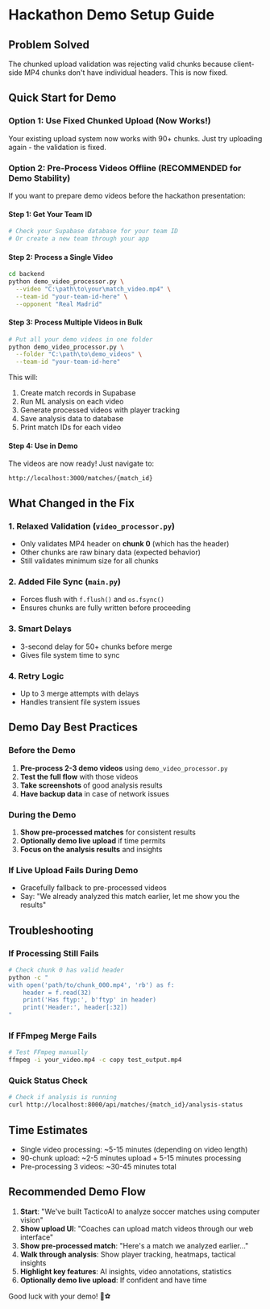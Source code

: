 # Hackathon Demo Setup Guide

## Problem Solved
The chunked upload validation was rejecting valid chunks because client-side MP4 chunks don't have individual headers. This is now fixed.

## Quick Start for Demo

### Option 1: Use Fixed Chunked Upload (Now Works!)
Your existing upload system now works with 90+ chunks. Just try uploading again - the validation is fixed.

### Option 2: Pre-Process Videos Offline (RECOMMENDED for Demo Stability)

If you want to prepare demo videos before the hackathon presentation:

#### Step 1: Get Your Team ID
```bash
# Check your Supabase database for your team ID
# Or create a new team through your app
```

#### Step 2: Process a Single Video
```bash
cd backend
python demo_video_processor.py \
  --video "C:\path\to\your\match_video.mp4" \
  --team-id "your-team-id-here" \
  --opponent "Real Madrid"
```

#### Step 3: Process Multiple Videos in Bulk
```bash
# Put all your demo videos in one folder
python demo_video_processor.py \
  --folder "C:\path\to\demo_videos" \
  --team-id "your-team-id-here"
```

This will:
1. Create match records in Supabase
2. Run ML analysis on each video
3. Generate processed videos with player tracking
4. Save analysis data to database
5. Print match IDs for each video

#### Step 4: Use in Demo
The videos are now ready! Just navigate to:
```
http://localhost:3000/matches/{match_id}
```

## What Changed in the Fix

### 1. Relaxed Validation (`video_processor.py`)
- Only validates MP4 header on **chunk 0** (which has the header)
- Other chunks are raw binary data (expected behavior)
- Still validates minimum size for all chunks

### 2. Added File Sync (`main.py`)
- Forces flush with `f.flush()` and `os.fsync()`
- Ensures chunks are fully written before proceeding

### 3. Smart Delays
- 3-second delay for 50+ chunks before merge
- Gives file system time to sync

### 4. Retry Logic
- Up to 3 merge attempts with delays
- Handles transient file system issues

## Demo Day Best Practices

### Before the Demo
1. **Pre-process 2-3 demo videos** using `demo_video_processor.py`
2. **Test the full flow** with those videos
3. **Take screenshots** of good analysis results
4. **Have backup data** in case of network issues

### During the Demo
1. **Show pre-processed matches** for consistent results
2. **Optionally demo live upload** if time permits
3. **Focus on the analysis results** and insights

### If Live Upload Fails During Demo
- Gracefully fallback to pre-processed videos
- Say: "We already analyzed this match earlier, let me show you the results"

## Troubleshooting

### If Processing Still Fails
```bash
# Check chunk 0 has valid header
python -c "
with open('path/to/chunk_000.mp4', 'rb') as f:
    header = f.read(32)
    print('Has ftyp:', b'ftyp' in header)
    print('Header:', header[:32])
"
```

### If FFmpeg Merge Fails
```bash
# Test FFmpeg manually
ffmpeg -i your_video.mp4 -c copy test_output.mp4
```

### Quick Status Check
```bash
# Check if analysis is running
curl http://localhost:8000/api/matches/{match_id}/analysis-status
```

## Time Estimates
- Single video processing: ~5-15 minutes (depending on video length)
- 90-chunk upload: ~2-5 minutes upload + 5-15 minutes processing
- Pre-processing 3 videos: ~30-45 minutes total

## Recommended Demo Flow
1. **Start**: "We've built TacticoAI to analyze soccer matches using computer vision"
2. **Show upload UI**: "Coaches can upload match videos through our web interface"
3. **Show pre-processed match**: "Here's a match we analyzed earlier..."
4. **Walk through analysis**: Show player tracking, heatmaps, tactical insights
5. **Highlight key features**: AI insights, video annotations, statistics
6. **Optionally demo live upload**: If confident and have time

Good luck with your demo! 🚀⚽
